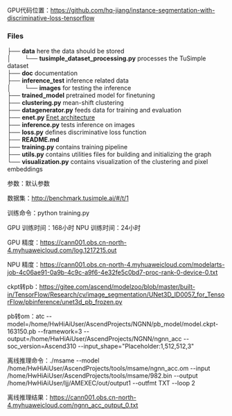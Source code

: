GPU代码位置：https://github.com/hq-jiang/instance-segmentation-with-discriminative-loss-tensorflow

### Files

├── __data__ here the data should be stored  
│&nbsp;&nbsp;&nbsp;&nbsp;&nbsp;   └── __tusimple_dataset_processing.py__ processes the TuSimple dataset  
├── __doc__ documentation  
├── __inference_test__ inference related data  
│&nbsp;&nbsp;&nbsp;&nbsp;&nbsp;   └── __images__ for testing the inference    
├── __trained_model__  pretrained model for finetuning  
├── __clustering.py__ mean-shift clustering  
├── __datagenerator.py__ feeds data for training and evaluation  
├── __enet.py__ [Enet architecture](https://github.com/kwotsin/TensorFlow-ENet)  
├── __inference.py__ tests inference on images  
├── __loss.py__ defines discriminative loss function  
├── __README.md__  
├── __training.py__ contains training pipeline  
├── __utils.py__ contains utilities files for building and initializing the graph  
└── __visualization.py__ contains visualization of the clustering and pixel embeddings  


参数：默认参数

数据集：http://benchmark.tusimple.ai/#/t/1

训练命令：python training.py

GPU 训练时间：168小时
NPU 训练时间：24小时

GPU 精度：https://cann001.obs.cn-north-4.myhuaweicloud.com/log.1217215.out

NPU 精度：https://cann001.obs.cn-north-4.myhuaweicloud.com/modelarts-job-4c06ae91-0a9b-4c9c-a9f6-4e32fe5c0bd7-proc-rank-0-device-0.txt

ckpt转pb：https://gitee.com/ascend/modelzoo/blob/master/built-in/TensorFlow/Research/cv/image_segmentation/UNet3D_ID0057_for_TensorFlow/pbinference/unet3d_pb_frozen.py

pb转om：atc --model=/home/HwHiAiUser/AscendProjects/NGNN/pb_model/model.ckpt-163150.pb --framework=3 --output=/home/HwHiAiUser/AscendProjects/NGNN/ngnn_acc --soc_version=Ascend310 --input_shape="Placeholder:1,512,512,3" 

离线推理命令：./msame --model /home/HwHiAiUser/AscendProjects/tools/msame/ngnn_acc.om --input /home/HwHiAiUser/AscendProjects/tools/msame/982.bin --output /home/HwHiAiUser/ljj/AMEXEC/out/output1 --outfmt TXT --loop 2

离线推理结果：https://cann001.obs.cn-north-4.myhuaweicloud.com/ngnn_acc_output_0.txt
